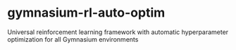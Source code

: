 # gymnasium-rl-auto-optim
Universal reinforcement learning framework with automatic hyperparameter optimization for all Gymnasium environments
